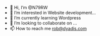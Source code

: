 - 👋 Hi, I’m @N79RW
- 👀 I’m interested in Website development...
- 🌱 I’m currently learning Wordpress
- 💞️ I’m looking to collaborate on ...
- 📫 How to reach me rob@dyadis.com

<!---
N79RW/N79RW is a ✨ special ✨ repository because its `README.md` (this file) appears on your GitHub profile.
You can click the Preview link to take a look at your changes.
--->
